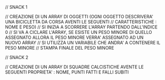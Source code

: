 // SNACK 1 

// CREAZIONE DI UN ARRAY DI OGGETTI (OGNI OGGETTO DESCRIVERA' UNA BICICLETTA DA CORSA AVENTI LE SEGUENTI 
// CARATTERISTICHE : NOME E PESO)
// SI INIZIA A SCORRERE L'ARRAY PARTENDO DALL'INDICE 0
// SI VA A CICLARE L'ARRAY, SE ESISTE UN PESO MINORE DI QUELLO ASSEGNATO ALLORA IL PESO MINORE VERRA' ASSEGNATO AD UN NUOVO ARRAY 
// SI UTILIZZA UN VARIABILE CHE ANDRA' A CONTENERE IL PESO MINORE 
// STAMPA FINALE DEL PESO MINORE 

// SNACK 2 

// CREAZIONE DI UN ARRAY DI SQUADRE CALCISTICHE AVENTE LE SEGUENTI PROPRIETA' : NOME, PUNTI FATTI E FALLI SUBITI